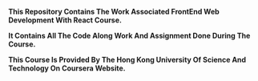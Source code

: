 **This Repository Contains The Work Associated FrontEnd Web Development With React Course.**

**It Contains All The Code Along Work And Assignment Done During The Course.**

**This Course Is Provided By The Hong Kong University Of Science And Technology On Coursera Website.**



